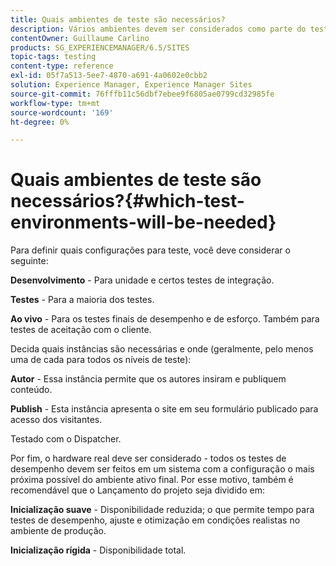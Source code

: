 ```yaml
---
title: Quais ambientes de teste são necessários?
description: Vários ambientes devem ser considerados como parte do teste
contentOwner: Guillaume Carlino
products: SG_EXPERIENCEMANAGER/6.5/SITES
topic-tags: testing
content-type: reference
exl-id: 05f7a513-5ee7-4870-a691-4a0602e0cbb2
solution: Experience Manager, Experience Manager Sites
source-git-commit: 76fffb11c56dbf7ebee9f6805ae0799cd32985fe
workflow-type: tm+mt
source-wordcount: '169'
ht-degree: 0%

---
```


# Quais ambientes de teste são necessários?{#which-test-environments-will-be-needed}

Para definir quais configurações para teste, você deve considerar o seguinte:

**Desenvolvimento** - Para unidade e certos testes de integração.

**Testes** - Para a maioria dos testes.

**Ao vivo** - Para os testes finais de desempenho e de esforço. Também para testes de aceitação com o cliente.

Decida quais instâncias são necessárias e onde (geralmente, pelo menos uma de cada para todos os níveis de teste):

**Autor** - Essa instância permite que os autores insiram e publiquem conteúdo.

**Publish** - Esta instância apresenta o site em seu formulário publicado para acesso dos visitantes.

Testado com o Dispatcher.

Por fim, o hardware real deve ser considerado - todos os testes de desempenho devem ser feitos em um sistema com a configuração o mais próxima possível do ambiente ativo final. Por esse motivo, também é recomendável que o Lançamento do projeto seja dividido em:

**Inicialização suave** - Disponibilidade reduzida; o que permite tempo para testes de desempenho, ajuste e otimização em condições realistas no ambiente de produção.

**Inicialização rígida** - Disponibilidade total.
